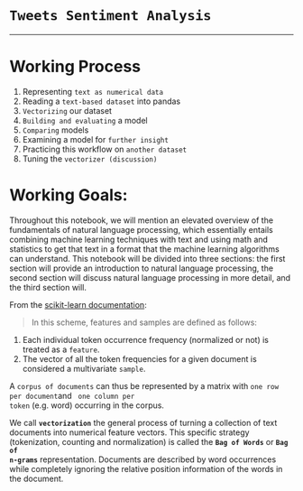 <h1><code>Tweets Sentiment Analysis</code></h1>

***

# Working Process

<ol>
      <li>Representing <code>text as numerical data</code></li>
      <li>Reading a <code>text-based dataset</code> into pandas</li>
      <li><code>Vectorizing</code> our dataset</li>
      <li><code>Building and evaluating</code> a model</li>
      <li><code>Comparing</code> models</li>
      <li>Examining a model for <code>further insight</code></li>
      <li>Practicing this workflow on <code>another dataset</code></li>
      <li>Tuning the <code>vectorizer (discussion)</code></li>
</ol>


# Working Goals:
      
Throughout this notebook, we will mention an elevated overview of the fundamentals of natural language processing, which essentially entails combining machine learning techniques with text and using math and statistics to get that text in a format that the machine learning algorithms can understand. This notebook will be divided into three sections: the first section will provide an introduction to natural language processing, the second section will discuss natural language processing in more detail, and the third section will.


 From the [scikit-learn documentation](http://scikit-learn.org/stable/modules/feature_extraction.html#text-feature-extraction):

> In this scheme, features and samples are defined as follows:
<ol>
<li>Each individual token occurrence frequency (normalized or not) is treated as a <code>feature</code>.</li>
<li>The vector of all the token frequencies for a given document is considered a multivariate <code>sample</code>.</li>
</ol>

A <code>corpus of documents</code> can thus be represented by a matrix with <code>one row per document</code>and <code> one column per token</code> (e.g. word) occurring in the corpus.

We call <b><code>vectorization</code></b>  the general process of turning a collection of text documents into numerical feature vectors. This specific strategy (tokenization, counting and normalization) is called the <b><code>Bag of Words</code></b> or <b><code>Bag of n-grams</code></b> representation. Documents are described by word occurrences while completely ignoring the relative position information of the words in the document.
